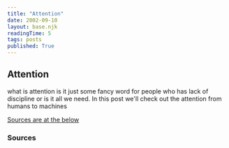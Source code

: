 ```yaml
---
title: "Attention"
date: 2002-09-10
layout: base.njk
readingTime: 5
tags: posts
published: True
---
```


## Attention

what is attention is it just some fancy word for people who has lack of discipline or is it all we need. In this post we'll check out the attention from humans to machines

<a href="#sources">Sources are at the below</a>

### Sources
